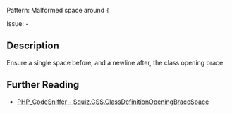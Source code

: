 Pattern: Malformed space around `{`

Issue: -

## Description

Ensure a single space before, and a newline after, the class opening brace.

## Further Reading

* [PHP_CodeSniffer - Squiz.CSS.ClassDefinitionOpeningBraceSpace](https://github.com/PHPCSStandards/PHP_CodeSniffer/blob/master/src/Standards/Squiz/Sniffs/CSS/ClassDefinitionOpeningBraceSpaceSniff.php)